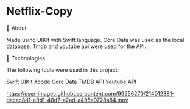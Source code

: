 # Netflix-Copy

🎯 About

Made using UIKit with Swift language. Core Data was used as the local database. Tmdb and youtube api were used for the API.

🚀 Technologies

The following tools were used in this project:

Swift
UIKit
Xcode
Core Data
TMDB API
Youtube API

https://user-images.githubusercontent.com/99256270/214012381-dacac8d1-e9d1-48d7-a2ad-a495a0728a84.mov
